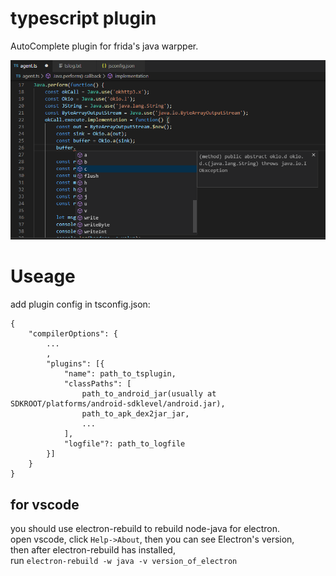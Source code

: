 
# typescript plugin  
AutoComplete plugin for frida's java warpper.  

![](./example.png)

# Useage  
add plugin config in tsconfig.json:  

    {
        "compilerOptions": {
            ...
            ,
            "plugins": [{
                "name": path_to_tsplugin,
                "classPaths": [
                    path_to_android_jar(usually at SDKROOT/platforms/android-sdklevel/android.jar),
                    path_to_apk_dex2jar_jar,
                    ...
                ],
                "logfile"?: path_to_logfile
            }]
        }
    }

## for vscode
you should use electron-rebuild to rebuild node-java for electron.  
open vscode, click `Help->About`, then you can see Electron's version,  
then after electron-rebuild has installed,  
run `electron-rebuild -w java -v version_of_electron`  